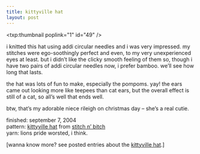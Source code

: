 ```yaml
---
title: kittyville hat
layout: post
---
```


<span class="pic"><txp:thumbnail poplink="1" id="49" /></span>

i knitted this hat using addi circular needles and i was very impressed. my stitches were ego-soothingly perfect and even, to my very unexperienced eyes at least. but i didn&#8217;t like the clicky smooth feeling of them so, though i have two pairs of addi circular needles now, i prefer bamboo. we&#8217;ll see how long that lasts. 

the hat was lots of fun to make, especially the pompoms. yay! the ears came out looking more like teepees than cat ears, but the overall effect is still of a cat, so all&#8217;s well that ends well.

btw, that&#8217;s my adorable niece rileigh on christmas day &#8211; she&#8217;s a real cutie.

finished: september 7, 2004  
pattern: [kittyville hat][1] from [stitch n&#8217; bitch][2]  
yarn: lions pride worsted, i think. 

[wanna know more? see posted entries about the [kittyville hat][3].]

 [1]: http://www.kittyville.com/knit/kitty_hat.html
 [2]: http://www.bust.com/knithappens/thebook.shtml
 [3]: http://mellowtrouble.net/journal/?c=kittyville